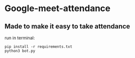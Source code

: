# Google-meet-attendance


## Made to make it easy to take attendance 

run in terminal:
```
pip install -r requirements.txt
python3 bot.py
```
